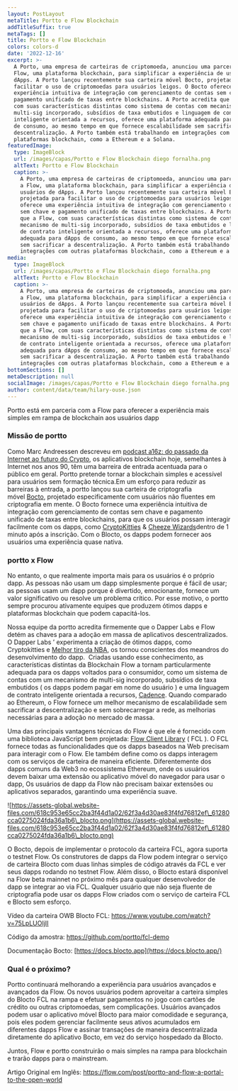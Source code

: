 ```yaml
---
layout: PostLayout
metaTitle: Portto e Flow Blockchain
addTitleSuffix: true
metaTags: []
title: Portto e Flow Blockchain
colors: colors-d
date: '2022-12-16'
excerpt: >-
  A Porto, uma empresa de carteiras de criptomoeda, anunciou uma parceria com a
  Flow, uma plataforma blockchain, para simplificar a experiência de usuários de
  dApps. A Porto lançou recentemente sua carteira móvel Bocto, projetada para
  facilitar o uso de criptomoedas para usuários leigos. O Bocto oferece uma
  experiência intuitiva de integração com gerenciamento de contas sem chave e
  pagamento unificado de taxas entre blockchains. A Porto acredita que a Flow,
  com suas características distintas como sistema de contas com mecanismo de
  multi-sig incorporado, subsídios de taxa embutidos e linguagem de contrato
  inteligente orientada a recursos, oferece uma plataforma adequada para dApps
  de consumo, ao mesmo tempo em que fornece escalabilidade sem sacrificar a
  descentralização. A Porto também está trabalhando em integrações com outras
  plataformas blockchain, como a Ethereum e a Solana.
featuredImage:
  type: ImageBlock
  url: /images/capas/Portto e Flow Blockchain diego fornalha.png
  altText: Portto e Flow Blockchain
  caption: >-
    A Porto, uma empresa de carteiras de criptomoeda, anunciou uma parceria com
    a Flow, uma plataforma blockchain, para simplificar a experiência de
    usuários de dApps. A Porto lançou recentemente sua carteira móvel Bocto,
    projetada para facilitar o uso de criptomoedas para usuários leigos. O Bocto
    oferece uma experiência intuitiva de integração com gerenciamento de contas
    sem chave e pagamento unificado de taxas entre blockchains. A Porto acredita
    que a Flow, com suas características distintas como sistema de contas com
    mecanismo de multi-sig incorporado, subsídios de taxa embutidos e linguagem
    de contrato inteligente orientada a recursos, oferece uma plataforma
    adequada para dApps de consumo, ao mesmo tempo em que fornece escalabilidade
    sem sacrificar a descentralização. A Porto também está trabalhando em
    integrações com outras plataformas blockchain, como a Ethereum e a Solana.
media:
  type: ImageBlock
  url: /images/capas/Portto e Flow Blockchain diego fornalha.png
  altText: Portto e Flow Blockchain
  caption: >-
    A Porto, uma empresa de carteiras de criptomoeda, anunciou uma parceria com
    a Flow, uma plataforma blockchain, para simplificar a experiência de
    usuários de dApps. A Porto lançou recentemente sua carteira móvel Bocto,
    projetada para facilitar o uso de criptomoedas para usuários leigos. O Bocto
    oferece uma experiência intuitiva de integração com gerenciamento de contas
    sem chave e pagamento unificado de taxas entre blockchains. A Porto acredita
    que a Flow, com suas características distintas como sistema de contas com
    mecanismo de multi-sig incorporado, subsídios de taxa embutidos e linguagem
    de contrato inteligente orientada a recursos, oferece uma plataforma
    adequada para dApps de consumo, ao mesmo tempo em que fornece escalabilidade
    sem sacrificar a descentralização. A Porto também está trabalhando em
    integrações com outras plataformas blockchain, como a Ethereum e a Solana.
bottomSections: []
metaDescription: null
socialImage: /images/capas/Portto e Flow Blockchain diego fornalha.png
author: content/data/team/hilary-ouse.json
---
```

Portto está em parceria com a Flow para oferecer a experiência mais simples em rampa de blockchain aos usuários dapp

### **Missão de portto**

Como Marc Andreessen descreveu em [podcast a16z: do passado da Internet ao futuro do Crypto](https://a16z.com/2019/08/29/internet-past-crypto-future-crypto-regulatory-summit/), os aplicativos blockchain hoje, semelhantes à Internet nos anos 90, têm uma barreira de entrada acentuada para o público em geral. Portto pretende tornar a blockchain simples e acessível para usuários sem formação técnica.Em um esforço para reduzir as barreiras à entrada, a portto lançou sua carteira de criptografia móvel [Bocto](https://blocto.portto.io/), projetado especificamente com usuários não fluentes em criptografia em mente. O Bocto fornece uma experiência intuitiva de integração com gerenciamento de contas sem chave e pagamento unificado de taxas entre blockchains, para que os usuários possam interagir facilmente com os dapps, como [CryptoKitties](https://www.cryptokitties.co/) & [Cheeze Wizards](https://www.cheezewizards.com/)dentro de 1 minuto após a inscrição. Com o Blocto, os dapps podem fornecer aos usuários uma experiência quase nativa.

### **portto x Flow**

No entanto, o que realmente importa mais para os usuários é o próprio dapp. As pessoas não usam um dapp simplesmente porque é fácil de usar; as pessoas usam um dapp porque é divertido, emocionante, fornece um valor significativo ou resolve um problema crítico. Por esse motivo, o portto sempre procurou ativamente equipes que produzem ótimos dapps e plataformas blockchain que podem capacitá-los.

Nossa equipe da portto acredita firmemente que o Dapper Labs e Flow detém as chaves para a adoção em massa de aplicativos descentralizados. O Dapper Labs ’ experimenta a criação de ótimos dapps, como Cryptokitties e [Melhor tiro da NBA](https://www.nbatopshot.com/), os tornou conscientes dos meandros do desenvolvimento do dapp.  Criadas usando esse conhecimento, as características distintas da Blockchain Flow a tornam particularmente adequada para os dapps voltados para o consumidor, como um sistema de contas com um mecanismo de multi-sig incorporado, subsídios de taxa embutidos ( os dapps podem pagar em nome do usuário ) e uma linguagem de contrato inteligente orientada a recursos, [Cadence](https://docs.onflow.org/docs/getting-started-1). Quando comparado ao Ethereum, o Flow fornece um melhor mecanismo de escalabilidade sem sacrificar a descentralização e sem sobrecarregar a rede, as melhorias necessárias para a adoção no mercado de massa.

Uma das principais vantagens técnicas do Flow é que ele é fornecido com uma biblioteca JavaScript bem projetada: [Flow Client Library](https://github.com/onflow/flow-js-sdk/tree/master/packages/fcl) ( FCL ). O FCL fornece todas as funcionalidades que os dapps baseados na Web precisam para interagir com o Flow. Ele também define como os dapps interagem com os serviços de carteira de maneira eficiente. Diferentemente dos dapps comuns da Web3 no ecossistema Ethereum, onde os usuários devem baixar uma extensão ou aplicativo móvel do navegador para usar o dapp, Os usuários de dapp da Flow não precisam baixar extensões ou aplicativos separados, garantindo uma experiência suave.

![https://assets-global.website-files.com/618c953e65cc2ba3f44d1a02/62f3a4d30ae83f4fd76812ef\_61280cca0275024fda36a1b6\_blocto.png](https://assets-global.website-files.com/618c953e65cc2ba3f44d1a02/62f3a4d30ae83f4fd76812ef\_61280cca0275024fda36a1b6\_blocto.png)

O Bocto, depois de implementar o protocolo da carteira FCL, agora suporta o testnet Flow. Os construtores de dapps da Flow podem integrar o serviço de carteira Blocto com duas linhas simples de código através da FCL e ver seus dapps rodando no testnet Flow. Além disso, o Blocto estará disponível na Flow beta mainnet no próximo mês para qualquer desenvolvedor de dapp se integrar ao via FCL. Qualquer usuário que não seja fluente de criptografia pode usar os dapps Flow criados com o serviço de carteira FCL e Blocto sem esforço.

Vídeo da carteira OWB Blocto FCL: <https://www.youtube.com/watch?v=75LpLUOIjII>

Código da amostra: <https://github.com/portto/fcl-demo>

Documentação Bocto: [https://docs.blocto.app](https://docs.blocto.app/)

### **Qual é o próximo?**

Portto continuará melhorando a experiência para usuários avançados e avançados da Flow. Os novos usuários podem aproveitar a carteira simples do Blocto FCL na rampa e efetuar pagamentos no jogo com cartões de crédito ou outras criptomoedas, sem complicações. Usuários avançados podem usar o aplicativo móvel Blocto para maior comodidade e segurança, pois eles podem gerenciar facilmente seus ativos acumulados em diferentes dapps Flow e assinar transações de maneira descentralizada diretamente do aplicativo Bocto, em vez do serviço hospedado da Blocto.

Juntos, Flow e portto construirão o mais simples na rampa para blockchain e trarão dapps para o mainstream.

Artigo Original em Inglês: https://flow.com/post/portto-and-flow-a-portal-to-the-open-world
